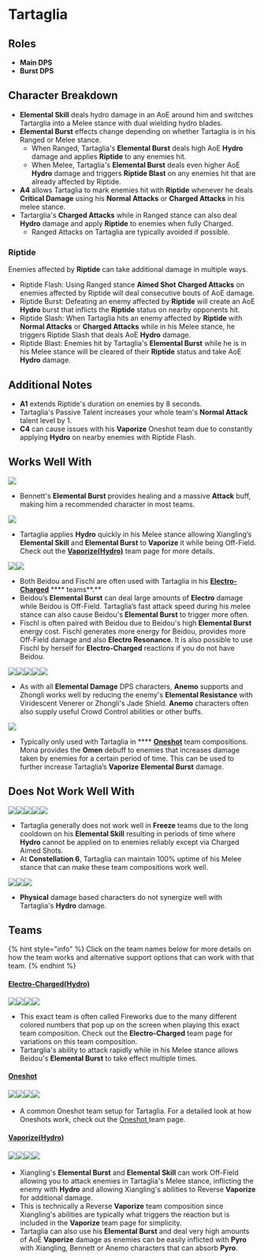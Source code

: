 # Tartaglia

## **Roles**

* **Main DPS**
* **Burst DPS**

## **Character Breakdown**

* **Elemental Skill** deals hydro damage in an AoE around him and switches Tartarglia into a Melee stance with dual wielding hydro blades.
* **Elemental Burst** effects change depending on whether Tartaglia is in his Ranged or Melee stance.
  * When Ranged, Tartaglia's **Elemental Burst** deals high AoE **Hydro** damage and applies **Riptide** to any enemies hit.
  * When Melee, Tartaglia's **Elemental Burst** deals even higher AoE **Hydro** damage and triggers **Riptide Blast** on any enemies hit that are already affected by Riptide.
* **A4** allows Tartaglia to mark enemies hit with **Riptide** whenever he deals **Critical Damage** using his **Normal Attacks** or **Charged Attacks** in his melee stance.
* Tartarglia's **Charged Attacks** while in Ranged stance can also deal **Hydro** damage and apply **Riptide** to enemies when fully Charged.
  * Ranged Attacks on Tartaglia are typically avoided if possible.

### Riptide

Enemies affected by **Riptide** can take additional damage in multiple ways.

* Riptide Flash: Using Ranged stance **Aimed Shot** **Charged Attacks** on enemies affected by Riptide will deal consecutive bouts of AoE damage.
* Riptide Burst: Defeating an enemy affected by **Riptide** will create an AoE **Hydro** burst that inflicts the **Riptide** status on nearby opponents hit.
* Riptide Slash: When Tartaglia hits an enemy affected by **Riptide** with **Normal Attacks** or **Charged Attacks** while in his Melee stance, he triggers Riptide Slash that deals AoE **Hydro** damage.
* Riptide Blast: Enemies hit by Tartaglia's **Elemental Burst** while he is in his Melee stance will be cleared of their **Riptide** status and take AoE **Hydro** damage.

## Additional Notes

* **A1** extends Riptide's duration on enemies by 8 seconds.
* Tartaglia's Passive Talent increases your whole team's **Normal Attack** talent level by 1.
* **C4** can cause issues with his **Vaporize** Oneshot team due to constantly applying **Hydro** on nearby enemies with Riptide Flash.

## Works Well With

![](../../.gitbook/assets/UI\_AvatarIcon\_Bennett.png)

* Bennett's **Elemental Burst** provides healing and a massive **Attack** buff, making him a recommended character in most teams.

![](../../.gitbook/assets/UI\_AvatarIcon\_Xiangling.png)

* Tartaglia applies **Hydro** quickly in his Melee stance allowing Xiangling’s **Elemental Skill** and **Elemental Burst** to **Vaporize** it while being Off-Field. Check out the [**Vaporize(Hydro)**](../../teams/vaporize.md) team page for more details.&#x20;

![](../../.gitbook/assets/UI\_AvatarIcon\_Beidou.png)![](../../.gitbook/assets/UI\_AvatarIcon\_Fischl.png)

* Both Beidou and Fischl are often used with Tartaglia in his [**Electro-Charged**](../../teams/electro-charged.md) **** teams**.**
* Beidou’s **Elemental Burst** can deal large amounts of **Electro** damage while Beidou is Off-Field. Tartaglia’s fast attack speed during his melee stance can also cause Beidou's **Elemental Burst** to trigger more often.
* Fischl is often paired with Beidou due to Beidou's high **Elemental Burst** energy cost. Fischl generates more energy for Beidou, provides more Off-Field damage and also **Electro Resonance**. It is also possible to use Fischl by herself for **Electro-Charged** reactions if you do not have Beidou.

![](../../.gitbook/assets/UI\_AvatarIcon\_Kazuha.png)![](../../.gitbook/assets/UI\_AvatarIcon\_Sucrose.png)![](../../.gitbook/assets/UI\_AvatarIcon\_Venti.png)![](../../.gitbook/assets/UI\_AvatarIcon\_Jean.png)![](../../.gitbook/assets/UI\_AvatarIcon\_Zhongli.png)

* As with all **Elemental Damage** DPS characters, **Anemo** supports and Zhongli works well by reducing the enemy's **Elemental Resistance** with Viridescent Venerer or Zhongli's Jade Shield. **Anemo** characters often also supply useful Crowd Control abilities or other buffs.

![](../../.gitbook/assets/UI\_AvatarIcon\_Mona.png)

* Typically only used with Tartaglia in **** [**Oneshot**](../../teams/oneshot.md) team compositions. Mona provides the **Omen** debuff to enemies that increases damage taken by enemies for a certain period of time. This can be used to further increase Tartaglia’s **Vaporize** **Elemental Burst** damage.

## **Does Not Work Well With**

****![](../../.gitbook/assets/UI\_AvatarIcon\_Ayaka.png)****![](../../.gitbook/assets/UI\_AvatarIcon\_Ganyu.png)****![](../../.gitbook/assets/UI\_AvatarIcon\_Chongyun.png)****![](../../.gitbook/assets/UI\_AvatarIcon\_Kaeya.png)****![](../../.gitbook/assets/UI\_AvatarIcon\_Rosaria.png)****

* Tartaglia generally does not work well in **Freeze** teams due to the long cooldown on his **Elemental Skill** resulting in periods of time where **Hydro** cannot be applied on to enemies reliably except via Charged Aimed Shots.
* At **Constellation 6**, Tartaglia can maintain 100% uptime of his Melee stance that can make these team compositions work well.

![](../../.gitbook/assets/UI\_AvatarIcon\_Eula.png)![](../../.gitbook/assets/UI\_AvatarIcon\_Razor.png)![](../../.gitbook/assets/UI\_AvatarIcon\_Xinyan.png)

* **Physical** damage based characters do not synergize well with Tartaglia's **Hydro** damage.

## **Teams**

{% hint style="info" %}
Click on the team names below for more details on how the team works and alternative support options that can work with that team.
{% endhint %}

#### [Electro-Charged(Hydro)](../../teams/electro-charged-hydro.md)

![](../../.gitbook/assets/ui\_avataricon\_tartaglia.png)![](../../.gitbook/assets/UI\_AvatarIcon\_Beidou.png)![](../../.gitbook/assets/UI\_AvatarIcon\_Fischl.png)![](../../.gitbook/assets/UI\_AvatarIcon\_Bennett.png)

* This exact team is often called Fireworks due to the many different colored numbers that pop up on the screen when playing this exact team composition. Check out the **Electro-Charged** team page for variations on this team composition.
* Tartarglia's ability to attack rapidly while in his Melee stance allows Beidou's **Elemental Burst** to take effect multiple times.

#### [Oneshot](broken-reference/)

#### ![](../../.gitbook/assets/ui\_avataricon\_tartaglia.png)![](../../.gitbook/assets/UI\_AvatarIcon\_Bennett.png)![](../../.gitbook/assets/UI\_AvatarIcon\_Mona.png)![](../../.gitbook/assets/UI\_AvatarIcon\_Sucrose.png)

* A common Oneshot team setup for Tartaglia. For a detailed look at how Oneshots work, check out the [Oneshot ](broken-reference/)team page.

#### [Vaporize(Hydro)](../../teams/vaporize.md)

#### ![](../../.gitbook/assets/ui\_avataricon\_tartaglia.png)![](../../.gitbook/assets/UI\_AvatarIcon\_Xiangling.png)![](../../.gitbook/assets/UI\_AvatarIcon\_Sucrose.png)![](../../.gitbook/assets/UI\_AvatarIcon\_Bennett.png)

* Xiangling's **Elemental Burst** and **Elemental Skill** can work Off-Field allowing you to attack enemies in Tartaglia's Melee stance, inflicting the enemy with **Hydro** and allowing Xiangling's abilities to Reverse **Vaporize** for additional damage.
* This is technically a Reverse **Vaporize** team composition since Xiangling's abilities are typically what triggers the reaction but is included in the **Vaporize** team page for simplicity.
* Tartaglia can also use his **Elemental Burst** and deal very high amounts of AoE **Vaporize** damage as enemies can be easily inflicted with **Pyro** with Xiangling, Bennett or Anemo characters that can absorb **Pyro**.
